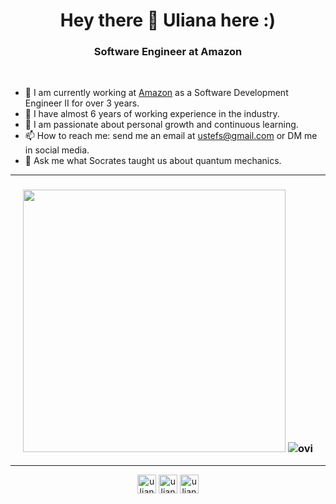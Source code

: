 <h1 align="center">Hey there 👋 Uliana here :) </h1>
<h3 align="center">Software Engineer at Amazon</h3>

&nbsp;

- 🔭 I am currently working at [Amazon](https://en.wikipedia.org/wiki/Amazon_(company)) as a Software Development Engineer II for over 3 years. 
- 💼 I have almost 6 years of working experience in the industry. 
- 🌱 I am passionate about personal growth and continuous learning. 
- 📫 How to reach me: send me an email at ustefs@gmail.com or DM me in social media.
- 💬 Ask me what Socrates taught us about quantum mechanics.

---

<h3 align="center">
<a href="https://git.io/streak-stats"><img src="http://github-readme-streak-stats.herokuapp.com?user=UlianaStefanishyna&theme=highcontrast&hide_border=true" width="420" /></a>
<img src="https://github-readme-stats.vercel.app/api/top-langs?username=UlianaStefanishyna&show_icons=true&locale=en&layout=compact&theme=chartreuse-dark" alt="ovi" />
</h3>


---


<p align="center">
<a href="https://twitter.com/uliana_stef" target="blank"><img align="center" src="https://cdn.jsdelivr.net/npm/simple-icons@3.0.1/icons/twitter.svg" alt="uliana_stef" height="30" width="30" /></a>
<a href="https://linkedin.com/in/ulianastefanishyna" target="blank"><img align="center" src="https://cdn.jsdelivr.net/npm/simple-icons@3.0.1/icons/linkedin.svg" alt="ulianastefanishyna" height="30" width="30" /></a>
<a href="https://instagram.com/uliana_stefanishyna" target="blank"><img align="center" src="https://cdn.jsdelivr.net/npm/simple-icons@3.0.1/icons/instagram.svg" alt="uliana_stefanishyna" height="30" width="30" /></a>
</p>

<!--
![Metrics](https://metrics.lecoq.io/UlianaStefanishyna?template=classic&followup=1&isocalendar=1&isocalendar.duration=half-year&config.timezone=Europe%2FDublin&config.animated=true)
**UlianaStefanishyna/UlianaStefanishyna** is a ✨ _special_ ✨ repository because its `README.md` (this file) appears on your GitHub profile.
| ![Uliana's Github Stats](https://github-readme-stats.vercel.app/api?username=UlianaStefanishyna&show_icons=true&theme=gotham&count_private=true) | 
![Ulianas's Wakatime Stats](https://github-readme-stats.vercel.app/api/wakatime?username=UlianaStefanishyna&layout=compact&theme=gotham) |
Here are some ideas to get you started:

- 🔭 I’m currently working on ...
- 🌱 I’m currently learning ...
- 👯 I’m looking to collaborate on ...
- 🤔 I’m looking for help with ...
- 💬 Ask me about ...
- 📫 How to reach me: ...
- 😄 Pronouns: ...
- ⚡ Fun fact: ...
-->
